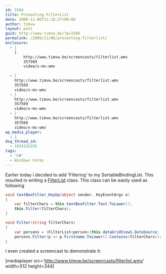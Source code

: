 ```yaml
---
id: 1504
title: Presenting FilterList
date: 2009-11-06T11:18:27+00:00
author: timvw
layout: post
guid: http://www.timvw.be/?p=1504
permalink: /2009/11/06/presenting-filterlist/
enclosure:
  - |
    |
        http://www.timvw.be/screencasts/filterlist.wmv
        357569
        video/x-ms-wmv
        
  - |
    http://www.timvw.be/screencasts/filterlist.wmv
    357569
    video/x-ms-wmv
  - |
    http://www.timvw.be/screencasts/filterlist.wmv
    357569
    video/x-ms-wmv
  - |
    http://www.timvw.be/screencasts/filterlist.wmv
    357569
    video/x-ms-wmv
wp_media_player:
  - 1
dsq_thread_id:
  - 1933325256
tags:
  - 'C#'
  - Windows Forms
---
```

Earlier today i decided to add 'Filtering' to my SortableBindingList. This resulted in writing a [FilterList](http://www.timvw.be/wp-content/code/csharp/FilterList.txt) class. This class can be easily used as following

```csharp
void textBoxFilter_KeyUp(object sender, KeyEventArgs e)
{
	var filterChars = this.textBoxFilter.Text.ToLower();
	this.Filter(filterChars);
}

void Filter(string filterChars)
{
	var persons = (FilterList<person>)this.dataGridView1.DataSource;
	persons.Filter(p => p.Firstname.ToLower().Contains(filterChars));
}
```

I even created a screencast to demonstrate it:

[mediaplayer src='http://www.timvw.be/screencasts/filterlist.wmv' width=512 height=344]
